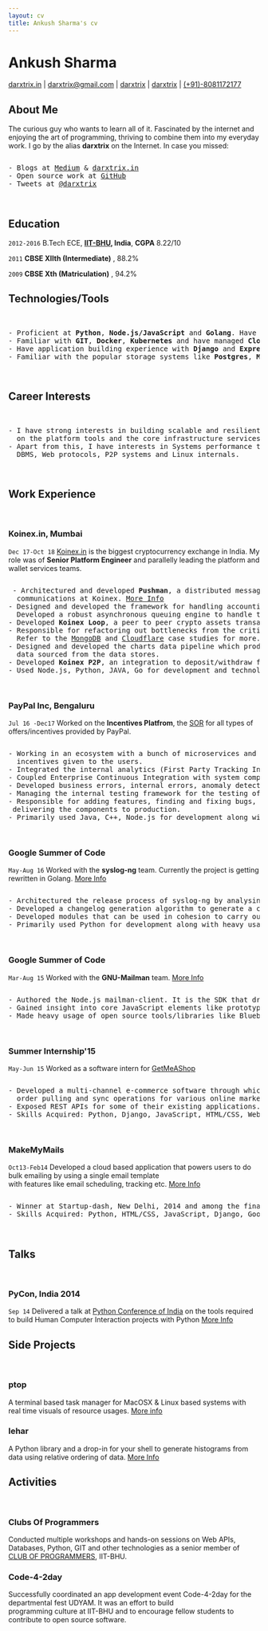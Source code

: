 ```yaml
---
layout: cv
title: Ankush Sharma's cv
---
```

# Ankush Sharma 

<div id="webaddress">
<a href="http://darxtrix.in">darxtrix.in</a>
|
<i class="fa fa-envelope"></i> <a href="mailto:darxtrix@gmail.com">darxtrix@gmail.com</a>
|
<i class="fa fa-github"></i> <a href="https://github.com/darxtrix">darxtrix</a>
|
<i class="fa fa-twitter"></i> <a href="https://twitter.com/darxtrix">darxtrix</a>
|
<i class="fa fa-phone"></i> <a href="#">(+91)-8081172177</a>
</div>


## About Me


The curious guy who wants to learn all of it. Fascinated by the internet and enjoying the art of programming, thriving to combine them into my everyday work. I go by the alias **darxtrix** on the Internet. In case you missed:
<pre>
<p>- Blogs at <a href="https://medium.com/@darxtrix">Medium</a> & <a href="http://darxtrix.in">darxtrix.in</a>
- Open source work at <a href="https://github.com/darxtrix">GitHub</a>
- Tweets at <a href="https://twitter.com/darxtrix">@darxtrix</a>
</p>
</pre>



## Education

`2012-2016`
B.Tech ECE, __[IIT-BHU](https://iitbhu.ac.in/), India__, __CGPA__  8.22/10

`2011`
__CBSE XIIth (Intermediate)__ , 88.2%

`2009`
__CBSE Xth (Matriculation)__ ,  94.2%


## Technologies/Tools

<pre>
<p>
- Proficient at <strong>Python</strong>, <strong>Node.js/JavaScript</strong> and <strong>Golang</strong>. Have working experience with <strong>Java</strong>, <strong>C/C++</strong> and <strong>HTML/CSS</strong>.
- Familiar with <strong>GIT</strong>, <strong>Docker</strong>, <strong>Kubernetes</strong> and have managed <strong>Cloudflare</strong> and <strong>AWS</strong> platforms.
- Have application building experience with <strong>Django</strong> and <strong>Express</strong> web frameworks.
- Familiar with the popular storage systems like <strong>Postgres</strong>, <strong>MongoDB</strong>, <strong>Redis</strong> etc.
</p>
</pre>


## Career Interests 
<pre>
<p>
- I have strong interests in building scalable and resilient distributed systems. I relish working <br/>  on the platform tools and the core infrastructure services.
- Apart from this, I have interests in Systems performance tuning, Cloud Infrastructure & Tooling, <br/>  DBMS, Web protocols, P2P systems and Linux internals. 
</p>
</pre>

## Work Experience
<br/>

### Koinex.in, Mumbai

`Dec 17-Oct 18`
[Koinex.in](http://koinex.in) is the biggest cryptocurrency exchange in India. My role was of <strong>Senior Platform Engineer</strong> and parallelly leading the platform and wallet services teams. 
<pre>
<p> - Architectured and developed <strong>Pushman</strong>, a distributed messaging infrastructure powering the real-time <br/>  communications at Koinex. <a href="https://medium.com/koinex-crunch/pushman-the-koinex-standard-for-realtime-experience-4122d2715c92">More Info</a>
- Designed and developed the framework for handling accounting of Ethereum blockchain based tokens to grow trade volumes.<br/>  Developed a robust asynchronous queuing engine to handle transactions to facilitate load balancing & retries.
- Developed <strong>Koinex Loop</strong>, a peer to peer crypto assets transaction platform. <a href="https://koinex.in/loop">More Info</a>
- Responsible for refactoring out bottlenecks from the critical application paths to improve application response time. <br/>  Refer to the <a href="https://www.mongodb.com/blog/post/digital-cryptocurrency-exchange-overcomes-scaling-challenges-with-mongodb-atlas">MongoDB</a> and <a href="https://www.cloudflare.com/case-studies/koinex/">Cloudflare</a> case studies for more.
- Designed and developed the charts data pipeline which produces charts data in near real time by running transformations over <br/>  data sourced from the data stores.
- Developed <strong>Koinex P2P</strong>, an integration to deposit/withdraw fiat in peer to peer manner. <a href="https://medium.com/koinex-crunch/koinex-upgrade-3-0-0-inr-revived-cd6d82c6b7e1">More Info</a>
- Used Node.js, Python, JAVA, Go for development and technologies/platforms like MongoDB, Redis, AWS etc.
</p>
</pre>

### PayPal Inc, Bengaluru

`Jul 16 -Dec17`
Worked on the <strong>Incentives Platfrom</strong>, the [SOR](https://en.wikipedia.org/wiki/System_of_record) for all types of offers/incentives provided by PayPal.
<pre>
<p>- Working in an ecosystem with a bunch of microservices and async daemons managing the lifecycle and redemption of <br/>  incentives given to the users.
- Integrated the internal analytics (First Party Tracking Infrastructure) into the system to get better insights of the system.
- Coupled Enterprise Continuous Integration with system components for better quality.
- Developed business errors, internal errors, anomaly detection reporting engines.
- Managing the internal testing framework for the testing of REST microservices.
- Responsible for adding features, finding and fixing bugs, code-refactoring, optimizations adhering to the <a href="https://en.wikipedia.org/wiki/Service-level_agreement)">SLAs</a> and testing, <br/> delivering the components to production.
- Primarily used Java, C++, Node.js for development along with Python at few occasions.
</p>
</pre>

### Google Summer of Code
`May-Aug 16`
Worked with the __syslog-ng__ team. Currently the project is getting rewritten in Golang. [More Info](http://darxtrix.in/gsoc16-syslog-ng-autorel-summary/)<br/>
<pre>
<p>- Architectured the release process of syslog-ng by analysing its build system and packaging.
- Developed a changelog generation algorithm to generate a changelog from the GIT/GitHub history of the project.
- Developed modules that can be used in cohesion to carry out the release process.
- Primarily used Python for development along with heavy usage of technologies like Docker, GIT, GitHub APIs etc.
</p>
</pre>

### Google Summer of Code

`Mar-Aug 15`
Worked with the __GNU-Mailman__ team. [More Info](https://gitlab.com/black-perl/mailman-client.js)
<pre>
<p>- Authored the Node.js mailman-client. It is the SDK that drives development of Node.js applications on the top of Mailman-core.
- Gained insight into core JavaScript elements like prototypical inheritance model, promises, unit testing methodologies.
- Made heavy usage of open source tools/libraries like Bluebird, Mocha, Sinon, Chai, Lodash etc.
</p>
</pre>


### Summer Internship'15

`May-Jun 15`
Worked as a software intern for [GetMeAShop](https://www.getmeashop.com/)
<pre>
<p>- Developed a multi-channel e-commerce software through which sellers can perform inventory uploading,<br/>  order pulling and sync operations for various online market places all at a single place.
- Exposed REST APIs for some of their existing applications.
- Skills Acquired: Python, Django, JavaScript, HTML/CSS, Web APIs.
</p>
</pre>

### MakeMyMails

`Oct13-Feb14`
Developed a cloud based application that powers users to do bulk emailing by using a single email template <br> with features like email scheduling, tracking etc. [More Info](https://www.youtube.com/watch?v=3gEAvQq6oAk)
<pre>
<p>- Winner at Startup-dash, New Delhi, 2014 and among the finalists of Google Cloud Developer Challenge 2013-2014.
- Skills Acquired: Python, HTML/CSS, JavaScript, Django, Google APIs.
</p>
</pre>


## Talks
<br/>

### PyCon, India 2014

`Sep 14`
Delivered a talk at [Python Conference of India](https://in.pycon.org/) on the tools required to build Human Computer Interaction projects with Python [More Info](http://in.pycon.org/funnel/2014/208-python-the-eyes-of-real-world-computer-applications)


## Side Projects
<br/>

### ptop 

A terminal based task manager for MacOSX & Linux based systems with real time visuals of resource usages. [More info](http://darxtrix.in/ptop)

### lehar
A Python library and a drop-in for your shell to generate histograms from data using relative ordering of data. [More Info](http://darxtrix.in/lehar)

## Activities
<br/>

### Clubs Of Programmers 

Conducted multiple workshops and hands-on sessions on Web APIs, Databases, Python, GIT and other technologies as a
senior member of [CLUB OF PROGRAMMERS](https://www.facebook.com/cops.iitbhu/), IIT-BHU.

### Code-4-2day

Successfully coordinated an app development event Code-4-2day for the departmental fest UDYAM. It was an effort to build <br/>programming culture at IIT-BHU and to encourage fellow students to contribute to open source software.


<!--Last updated: Feb 10 2019 -->

